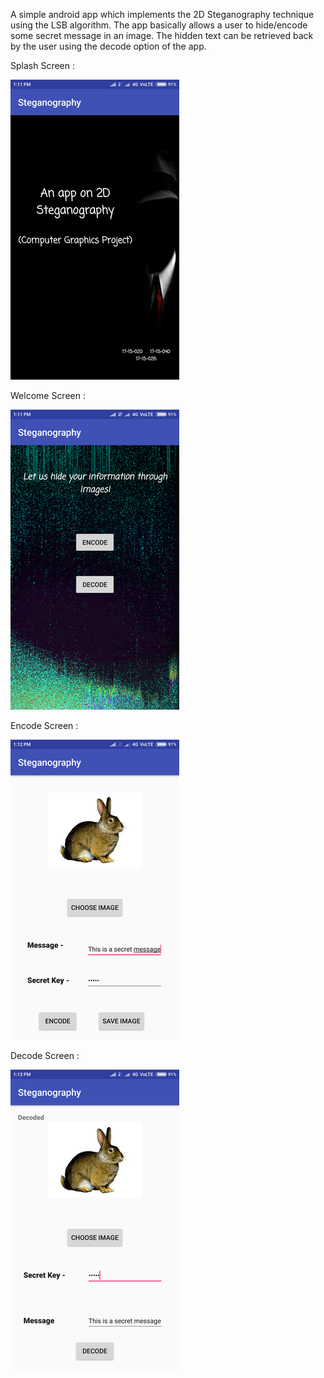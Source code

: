 A simple android app which implements the 2D Steganography technique using the LSB algorithm. The app basically allows a user to hide/encode some secret message in an image. The hidden text can be retrieved back by the user using the decode option of the app.

Splash Screen :

<img src="https://github.com/GaganJb/Steganography-CG-Project/raw/master/images/oll-2.png?raw=true" style="max-width:100%;">

Welcome Screen :

<img src="https://github.com/GaganJb/Steganography-CG-Project/raw/master/images/screenshot_2019-04-06-13-11-55.png?raw=true" style="max-width:100%;">

Encode Screen :

<img src="https://github.com/GaganJb/Steganography-CG-Project/raw/master/images/ol.png?raw=true" style="max-width:100%;">

Decode Screen :

<img src="https://github.com/GaganJb/Steganography-CG-Project/raw/master/images/screenshot_2019-04-06-13-13-32.png?raw=true" style="max-width:100%;">

